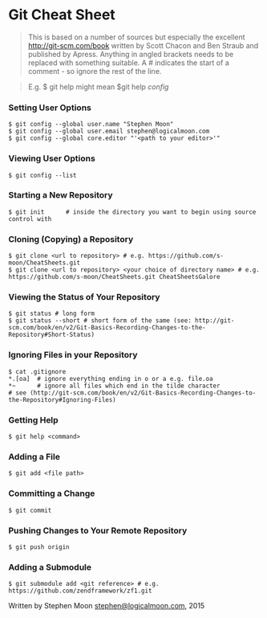 # Git Cheat Sheet

> This is based on a number of sources but especially the excellent http://git-scm.com/book
> written by Scott Chacon and Ben Straub and published by Apress.
> Anything in angled brackets needs to be replaced with something suitable.
> A # indicates the start of a comment - so ignore the rest of the line.

> E.g. $ git help <command> might mean $git help *config*

### Setting User Options
```
$ git config --global user.name "Stephen Moon"
$ git config --global user.email stephen@logicalmoon.com
$ git config --global core.editor "'<path to your editor>'" 
```

### Viewing User Options
```
$ git config --list
```

### Starting a New Repository
```
$ git init		# inside the directory you want to begin using source control with
```

### Cloning (Copying) a Repository
```
$ git clone <url to repository> # e.g. https://github.com/s-moon/CheatSheets.git
$ git clone <url to repository> <your choice of directory name> # e.g. https://github.com/s-moon/CheatSheets.git CheatSheetsGalore
```

### Viewing the Status of Your Repository
```
$ git status # long form
$ git status --short # short form of the same (see: http://git-scm.com/book/en/v2/Git-Basics-Recording-Changes-to-the-Repository#Short-Status)
```

### Ignoring Files in your Repository
```
$ cat .gitignore
*.[oa] 	# ignore everything ending in o or a e.g. file.oa
*~ 		# ignore all files which end in the tilde character
# see (http://git-scm.com/book/en/v2/Git-Basics-Recording-Changes-to-the-Repository#Ignoring-Files)
```

### Getting Help
```
$ git help <command>
```

### Adding a File
```
$ git add <file path>
```

### Committing a Change
```
$ git commit
```

### Pushing Changes to Your Remote Repository
```
$ git push origin
```

### Adding a Submodule
```
$ git submodule add <git reference> # e.g. https://github.com/zendframework/zf1.git
```

Written by Stephen Moon stephen@logicalmoon.com, 2015